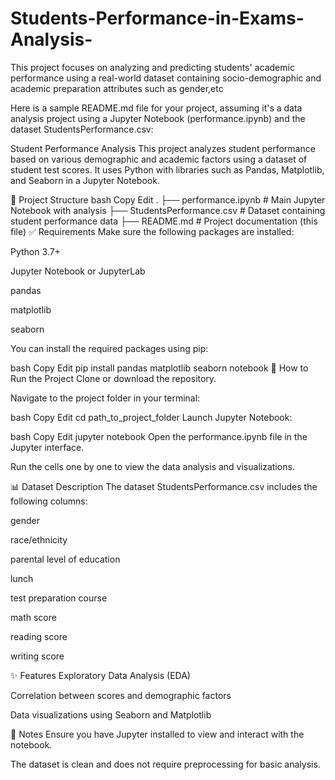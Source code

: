 # Students-Performance-in-Exams-Analysis-
This project focuses on analyzing and predicting students' academic performance using a real-world dataset containing socio-demographic and academic preparation attributes such as gender,etc

Here is a sample README.md file for your project, assuming it's a data analysis project using a Jupyter Notebook (performance.ipynb) and the dataset StudentsPerformance.csv:

Student Performance Analysis
This project analyzes student performance based on various demographic and academic factors using a dataset of student test scores. It uses Python with libraries such as Pandas, Matplotlib, and Seaborn in a Jupyter Notebook.

📁 Project Structure
bash
Copy
Edit
.
├── performance.ipynb         # Main Jupyter Notebook with analysis
├── StudentsPerformance.csv   # Dataset containing student performance data
├── README.md                 # Project documentation (this file)
✅ Requirements
Make sure the following packages are installed:

Python 3.7+

Jupyter Notebook or JupyterLab

pandas

matplotlib

seaborn

You can install the required packages using pip:

bash
Copy
Edit
pip install pandas matplotlib seaborn notebook
🚀 How to Run the Project
Clone or download the repository.

Navigate to the project folder in your terminal:

bash
Copy
Edit
cd path_to_project_folder
Launch Jupyter Notebook:

bash
Copy
Edit
jupyter notebook
Open the performance.ipynb file in the Jupyter interface.

Run the cells one by one to view the data analysis and visualizations.

📊 Dataset Description
The dataset StudentsPerformance.csv includes the following columns:

gender

race/ethnicity

parental level of education

lunch

test preparation course

math score

reading score

writing score

✨ Features
Exploratory Data Analysis (EDA)

Correlation between scores and demographic factors

Data visualizations using Seaborn and Matplotlib

📌 Notes
Ensure you have Jupyter installed to view and interact with the notebook.

The dataset is clean and does not require preprocessing for basic analysis.

